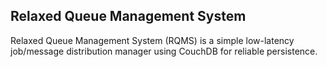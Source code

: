 ## Relaxed Queue Management System

Relaxed Queue Management System (RQMS) is a simple low-latency job/message distribution manager using CouchDB for reliable persistence.